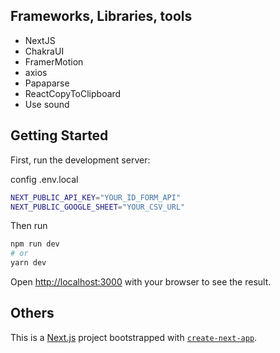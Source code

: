 ## Frameworks, Libraries, tools

- NextJS
- ChakraUI
- FramerMotion
- axios
- Papaparse
- ReactCopyToClipboard
- Use sound

## Getting Started

First, run the development server:

config .env.local


```bash
NEXT_PUBLIC_API_KEY="YOUR_ID_FORM_API"
NEXT_PUBLIC_GOOGLE_SHEET="YOUR_CSV_URL"
```
Then run

```bash
npm run dev
# or
yarn dev
```

Open [http://localhost:3000](http://localhost:3000) with your browser to see the result.

## Others
This is a [Next.js](https://nextjs.org/) project bootstrapped with [`create-next-app`](https://github.com/vercel/next.js/tree/canary/packages/create-next-app).